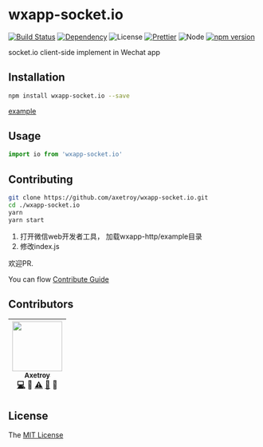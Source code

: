 # wxapp-socket.io
[![Build Status](https://travis-ci.org/axetroy/wxapp-socket.io.svg?branch=master)](https://travis-ci.org/axetroy/wxapp-socket.io)
[![Dependency](https://david-dm.org/axetroy/wxapp-socket.io.svg)](https://david-dm.org/axetroy/wxapp-socket.io)
![License](https://img.shields.io/badge/license-MIT-green.svg)
[![Prettier](https://img.shields.io/badge/Code%20Style-Prettier-green.svg)](https://github.com/prettier/prettier)
![Node](https://img.shields.io/badge/node-%3E=6.0-blue.svg?style=flat-square)
[![npm version](https://badge.fury.io/js/wxapp-socket.io.svg)](https://badge.fury.io/js/wxapp-socket.io)

socket.io client-side implement in Wechat app

## Installation
```bash
npm install wxapp-socket.io --save
```

[example](https://github.com/axetroy/wxapp-socket.io/tree/master/example)

## Usage

```javascript
import io from 'wxapp-socket.io'
```

## Contributing

```bash
git clone https://github.com/axetroy/wxapp-socket.io.git
cd ./wxapp-socket.io
yarn
yarn start
```

1. 打开微信web开发者工具， 加载wxapp-http/example目录
2. 修改index.js

欢迎PR.

You can flow [Contribute Guide](https://github.com/axetroy/wxapp-socket.io/blob/master/contributing.md)

## Contributors

<!-- ALL-CONTRIBUTORS-LIST:START - Do not remove or modify this section -->
| [<img src="https://avatars1.githubusercontent.com/u/9758711?v=3" width="100px;"/><br /><sub>Axetroy</sub>](http://axetroy.github.io)<br />[💻](https://github.com/gpmer/gpm.js/commits?author=axetroy) 🔌 [⚠️](https://github.com/gpmer/gpm.js/commits?author=axetroy) [🐛](https://github.com/gpmer/gpm.js/issues?q=author%3Aaxetroy) 🎨 |
| :---: |
<!-- ALL-CONTRIBUTORS-LIST:END -->

## License

The [MIT License](https://github.com/axetroy/wxapp-socket.io/blob/master/LICENSE)
